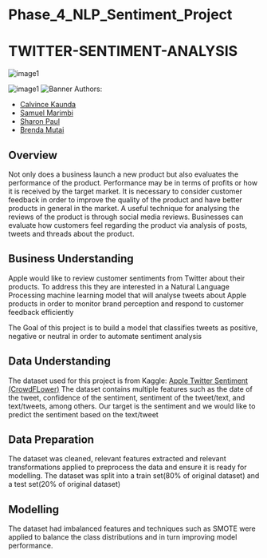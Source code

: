# Phase_4_NLP_Sentiment_Project
# TWITTER-SENTIMENT-ANALYSIS

![image1](https://github.com/user-attachments/assets/920b4154-4d03-4d99-b757-a406c1edfa2f)

![image1](https://github.com/user-attachments/assets/e93d8925-7975-4307-955d-8ab4fe4aa7f2)
![Banner](image1.jpeg)
Authors:   
 - [Calvince Kaunda](https://github.com/CalvinceKaunda)   
 - [Samuel Marimbi](https://github.com/S-Marimbi)  
 - [Sharon Paul](https://github.com/Sharzyp)  
 - [Brenda Mutai](https://github.com/Brendamutai)


     
## Overview
Not only does a business launch a new product but also evaluates the performance of the  product. Performance may be in terms of profits or how it is received by the target market. It is necessary to consider customer feedback in order to improve the quality of the product and have better products in general in the market. A useful technique for analysing the reviews of the product is through social media reviews. Businesses can evaluate how customers feel regarding the product via analysis of posts, tweets and threads about the product.

## Business Understanding
Apple would like to review customer sentiments from Twitter about their products. To address this they are interested in a Natural Language Processing machine learning model that will analyse tweets about Apple products in order to monitor brand perception and respond to customer feedback efficiently

The Goal of this project is to build a model that classifies tweets as positive, negative or neutral in order to automate sentiment analysis

## Data Understanding
The dataset used for this project is from Kaggle: [Apple Twitter Sentiment (CrowdFLower)](https://www.kaggle.com/datasets/slythe/apple-twitter-sentiment-crowdflower)
The dataset contains multiple features such as the date of the tweet, confidence of the sentiment, sentiment of the tweet/text, and text/tweets, among others. Our target is the sentiment and we would like to predict the sentiment based on the text/tweet 

## Data Preparation
The dataset was cleaned, relevant features extracted and relevant transformations applied to preprocess the data and ensure it is ready for modelling.
The dataset was split into a train set(80% of original dataset) and a test set(20% of original dataset)

## Modelling
The dataset had imbalanced features and techniques such as SMOTE were applied to balance the class distributions and in turn improving model performance.


